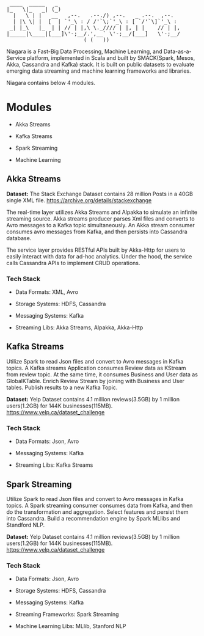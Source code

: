 <pre>
 ____  _____   _
|_   \|_   _| (_)
  |   \ | |   __   ,--.   .--./) ,--.   _ .--.  ,--.
  | |\ \| |  [  | `'_\ : / /'`\;`'_\ : [ `/'`\]`'_\ :
 _| |_\   |_  | | // | |,\ \._//// | |, | |    // | |,
|_____|\____|[___]\'-;__/.',__` \'-;__/[___]   \'-;__/
                        ( ( __))
</pre>

Niagara is a Fast-Big Data Processing, Machine Learning, and Data-as-a-Service platform, implemented in Scala and built
by SMACK(Spark, Mesos, Akka, Cassandra and Kafka) stack.
It is built on public datasets to evaluate emerging data streaming and machine learning frameworks and libraries.

Niagara contains below 4 modules.


# Modules

* Akka Streams

* Kafka Streams

* Spark Streaming

* Machine Learning


## Akka Streams

**Dataset:**  The Stack Exchange Dataset contains 28 million Posts in a 40GB single XML file.
https://archive.org/details/stackexchange

The real-time layer utilizes Akka Streams and Alpakka to simulate an infinite streaming source.
Akka streams producer parses Xml files and converts to Avro messages to a Kafka topic simultaneously.
An Akka stream consumer consumes avro messages from Kafka, and then persists into Cassandra database.

The service layer provides RESTful APIs built by Akka-Http for users to easily interact with data for ad-hoc analytics.
Under the hood, the service calls Cassandra APIs to implement CRUD operations.

### Tech Stack

* Data Formats: XML, Avro

* Storage Systems: HDFS, Cassandra

* Messaging Systems: Kafka

* Streaming Libs: Akka Streams, Alpakka, Akka-Http


## Kafka Streams

Utilize Spark to read Json files and convert to Avro messages in Kafka topics.
A Kafka streams Application consumes Review data as KStream from review topic.
At the same time, it consumes Business and User data as GlobalKTable.
Enrich Review Stream by joining with Business and User tables.
Publish results to a new Kafka Topic.

**Dataset:**  Yelp Dataset contains 4.1 million reviews(3.5GB) by 1 million users(1.2GB) for 144K businesses(115MB).
https://www.yelp.ca/dataset_challenge

### Tech Stack

* Data Formats: Json, Avro

* Messaging Systems: Kafka

* Streaming Libs: Kafka Streams

## Spark Streaming

Utilize Spark to read Json files and convert to Avro messages in Kafka topics.
A Spark streaming consumer consumes data from Kafka, and then do the transformation and aggregation.
Select features and persist them into Cassandra.
Build a recommendation engine by Spark MLlibs and Standford NLP.

**Dataset:**  Yelp Dataset contains 4.1 million reviews(3.5GB) by 1 million users(1.2GB) for 144K businesses(115MB).
https://www.yelp.ca/dataset_challenge

### Tech Stack

* Data Formats: Json, Avro

* Storage Systems: HDFS, Cassandra

* Messaging Systems: Kafka

* Streaming Frameworks: Spark Streaming

* Machine Learning Libs: MLlib, Stanford NLP


